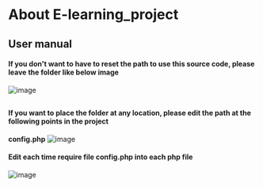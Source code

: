 # About E-learning_project
## User manual
#### If you don't want to have to reset the path to use this source code, please leave the folder like below image
![image](https://user-images.githubusercontent.com/105794563/206961735-ecd1ab16-8bae-4823-be99-1166e50f56fc.png)
##
#### If you want to place the folder at any location, please edit the path at the following points in the project
**config.php**
![image](https://user-images.githubusercontent.com/105794563/206962186-325a217e-3803-4648-abcf-d2fb86a033b9.png)
#### Edit each time require file config.php into each php file ####
![image](https://user-images.githubusercontent.com/105794563/206962776-3dd0ac1b-08ce-4a89-b3cd-40149e5a13e0.png)